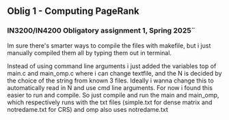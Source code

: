## Oblig 1 - Computing PageRank
### IN3200/IN4200 Obligatory assignment 1, Spring 2025¨

Im sure there's smarter ways to compile the files with makefile, but i just manually compiled them all by typing them out in terminal. 

Instead of using command line arguments i just added the variables top of main.c and main_omp.c where i can change textfile, and the N is decided by the choice of the string from known 3 files. Ideally i wanna change this to automatically read in N and use cmd line arguments. For now i found this easier to run and compile. So just compile and run the main and main_omp, which respectively runs with the txt files (simple.txt for dense matrix and notredame.txt for CRS) and omp also uses notredame.txt